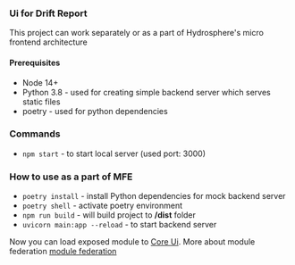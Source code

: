 ### Ui for Drift Report
This project can work separately or as a part of Hydrosphere's micro frontend architecture

#### Prerequisites
* Node 14+
* Python 3.8 - used for creating simple backend server which serves static files
* poetry - used for python dependencies

### Commands
- ```npm start``` - to start local server (used port: 3000)
### How to use as a part of MFE
- ```poetry install``` - install Python dependencies for mock backend server
- ```poetry shell``` - activate poetry environment
- ```npm run build``` - will build project to **/dist** folder
- ```uvicorn main:app --reload``` - to start backend server

Now you can load exposed module to [Core Ui](https://github.com/Hydrospheredata/hydroserving-ui-shell). More about module federation [module federation](https://webpack.js.org/concepts/module-federation/)

